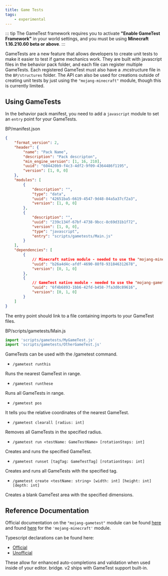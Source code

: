 ```yaml
---
title: Game Tests
tags:
    - experimental
---
```


::: tip
The GameTest framework requires you to activate **"Enable GameTest Framework"** in your world settings, and you must be using **Minecraft 1.16.210.60 beta or above**.
:::

GameTests are a new feature that allows developers to create unit tests to make it easier to test if game mechanics work. They are built with javascript files in the behavior pack folder, and each file can register multiple GameTests. Each registered GameTest must also have a .mcstructure file in the `BP/structures` folder.
The API can also be used for creations outside of creating unit tests by just using the `"mojang-minecraft"` module, though this is currently limited.

## Using GameTests

In the behavior pack manifest, you need to add a `javascript` module to set an `entry` point for your GameTests.

<CodeHeader>BP/manifest.json</CodeHeader>

```json
{
	"format_version": 2,
	"header": {
		"name": "Pack Name",
		"description": "Pack descripton",
		"min_engine_version": [1, 16, 210],
		"uuid": "604420b9-f4c3-4df2-9f09-4364486f1195",
		"version": [1, 0, 0]
	},
	"modules": [
		{
			"description": "",
			"type": "data",
			"uuid": "42651ba5-6619-4547-9d48-84a5a37cf2a3",
			"version": [1, 0, 0]
		},
		{
			"description": "",
			"uuid": "239c134f-67bf-4738-9bcc-8c69d31b1f72",
			"version": [1, 0, 0],
			"type": "javascript",
			"entry": "scripts/gametests/Main.js"
		}
	],
	"dependencies": [
		{
			// Minecraft native module - needed to use the "mojang-minecraft" module
			"uuid": "b26a4d4c-afdf-4690-88f8-931846312678",
			"version": [0, 1, 0]
		},
		{
			// GameTest native module - needed to use the "mojang-gametest" module
			"uuid": "6f4b6893-1bb6-42fd-b458-7fa3d0c89616",
			"version": [0, 1, 0]
		}
	]
}
```

The entry point should link to a file containing imports to your GameTest files.

<CodeHeader>BP/scripts/gametests/Main.js</CodeHeader>

```js
import 'scripts/gametests/MyGameTest.js'
import 'scripts/gametests/OtherGameTest.js'
```

GameTests can be used with the /gametest command.

-   `/gametest runthis`

Runs the nearest GameTest in range.

-   `/gametest runthese`

Runs all GameTests in range.

-   `/gametest pos`

It tells you the relative coordinates of the nearest GameTest.

-   `/gametest clearall [radius: int]`

Removes all GameTests in the specified radius.

-   `/gametest run <testName: GameTestName> [rotationSteps: int]`

Creates and runs the specified GameTest.

-   `/gametest runset [tagTag: GameTestTag] [rotationSteps: int]`

Creates and runs all GameTests with the specified tag.

-   `/gametest create <testName: string> [width: int] [height: int] [depth: int]`

Creates a blank GameTest area with the specified dimensions.

## Reference Documentation

Official documentation on the `"mojang-gametest"` module can be found [here](https://docs.microsoft.com/en-us/minecraft/creator/scriptapi/gametest/gametest) and found [here](https://docs.microsoft.com/en-us/minecraft/creator/scriptapi/minecraft/minecraft) for the `'mojang-minecraft'` module.

Typescript declarations can be found here:

-   [Official](https://github.com/Bedrock-OSS/gametest-types)
-   [Unofficial](https://github.com/bridge-core/editor/tree/main/data/packages/minecraftBedrock/types/gameTest)

These allow for enhanced auto-completions and validation when used inside of your editor. bridge. v2 ships with GameTest support built-in.
